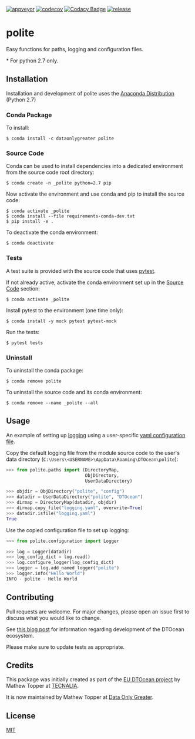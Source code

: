 [![appveyor](https://ci.appveyor.com/api/projects/status/github/DTOcean/polite?branch=master&svg=true)](https://ci.appveyor.com/project/DTOcean/polite)
[![codecov](https://codecov.io/gh/DTOcean/polite/branch/master/graph/badge.svg)](https://codecov.io/gh/DTOcean/polite)
[![Codacy Badge](https://app.codacy.com/project/badge/Grade/1a2d478b95544457b22fdf444b4a8b6f)](https://www.codacy.com/gh/DTOcean/polite/dashboard?utm_source=github.com&amp;utm_medium=referral&amp;utm_content=DTOcean/polite&amp;utm_campaign=Badge_Grade)
[![release](https://img.shields.io/github/release/DTOcean/polite.svg)](https://github.com/DTOcean/polite/releases/latest)

# polite

Easy functions for paths, logging and configuration files.

\* For python 2.7 only.

## Installation

Installation and development of polite uses the [Anaconda Distribution](
https://www.anaconda.com/distribution/) (Python 2.7)

### Conda Package

To install:

```
$ conda install -c dataonlygreater polite
```

### Source Code

Conda can be used to install dependencies into a dedicated environment from
the source code root directory:

```
$ conda create -n _polite python=2.7 pip
```

Now activate the environment and use conda and pip to install the source code:

```
$ conda activate _polite
$ conda install --file requirements-conda-dev.txt
$ pip install -e .
```

To deactivate the conda environment:

```
$ conda deactivate
```

### Tests

A test suite is provided with the source code that uses [pytest](
https://docs.pytest.org).

If not already active, activate the conda environment set up in the [Source 
Code](#source-code) section:

```
$ conda activate _polite
```

Install pytest to the environment (one time only):

```
$ conda install -y mock pytest pytest-mock
```

Run the tests:

``` 
$ pytest tests
```

### Uninstall

To uninstall the conda package:

```
$ conda remove polite
```

To uninstall the source code and its conda environment:

```
$ conda remove --name _polite --all
```

## Usage

An example of setting up [logging](
https://docs.python.org/2/library/logging.html) using a user-specific [yaml 
configuration file](https://docs.python.org/2/howto/logging.html#configuring-logging).

Copy the default logging file from the module source code to the user's data
directory (`C:\Users\<USERNAME>\AppData\Roaming\DTOcean\polite`):

```python
>>> from polite.paths import (DirectoryMap,
                              ObjDirectory,
                              UserDataDirectory)

>>> objdir = ObjDirectory("polite", "config")
>>> datadir = UserDataDirectory("polite", "DTOcean")
>>> dirmap = DirectoryMap(datadir, objdir)
>>> dirmap.copy_file("logging.yaml", overwrite=True)
>>> datadir.isfile("logging.yaml")
True
```

Use the copied configuration file to set up logging:

```python
>>> from polite.configuration import Logger

>>> log = Logger(datadir)
>>> log_config_dict = log.read()
>>> log.configure_logger(log_config_dict)
>>> logger = log.add_named_logger("polite")
>>> logger.info("Hello World")
INFO - polite - Hello World
```

## Contributing

Pull requests are welcome. For major changes, please open an issue first to
discuss what you would like to change.

See [this blog post](https://www.dataonlygreater.com/latest/professional/2017/03/09/dtocean-development-change-management/)
for information regarding development of the DTOcean ecosystem.

Please make sure to update tests as appropriate.

## Credits

This package was initially created as part of the [EU DTOcean project](
https://www.dtoceanplus.eu/About-DTOceanPlus/History) by Mathew Topper at
[TECNALIA](https://www.tecnalia.com).

It is now maintained by Mathew Topper at [Data Only Greater](
https://www.dataonlygreater.com/).

## License

[MIT](https://choosealicense.com/licenses/mit/)
